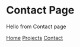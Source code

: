 # Contact Page

Hello from Contact page

[Home]()
[Projects](projects.markdown)
[Contact](contact.markdown)